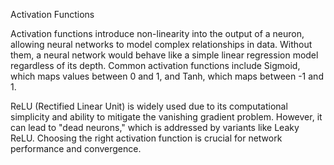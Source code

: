 Activation Functions

Activation functions introduce non-linearity into the output of a neuron, allowing neural networks to model complex relationships in data. Without them, a neural network would behave like a simple linear regression model regardless of its depth. Common activation functions include Sigmoid, which maps values between 0 and 1, and Tanh, which maps between -1 and 1.

ReLU (Rectified Linear Unit) is widely used due to its computational simplicity and ability to mitigate the vanishing gradient problem. However, it can lead to "dead neurons," which is addressed by variants like Leaky ReLU. Choosing the right activation function is crucial for network performance and convergence.